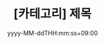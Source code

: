 ---
layout: single
title: "[카테고리] 제목"
excerpt: "설명"
date: yyyy-MM-ddTHH:mm:ss+09:00
toc: true
toc_sticky: true
use_math: true
categories:
  - 카테고리 
  - 세부카테고리
tags:
  - 태그
---